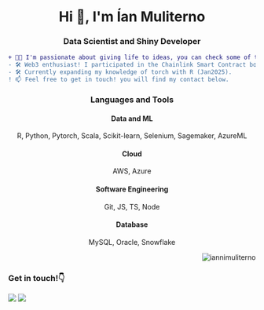 <h1 align="center">Hi 👋, I'm Ían Muliterno</h1>
<h3 align="center">Data Scientist and Shiny Developer</h3>

```diff
+ 👨‍💻 I'm passionate about giving life to ideas, you can check some of them in the pinned section.
- 🛠️ Web3 enthusiast! I participated in the Chainlink Smart Contract bootcamp (Apr2024), also studied Rust with Ackee Blockchain Security (Oct2024).
- 🛠️ Currently expanding my knowledge of torch with R (Jan2025).
! 📫 Feel free to get in touch! you will find my contact below.
```

<h3 align="center">Languages and Tools</h3>

<h4 align="center">Data and ML</h4>
<p align="center">R, Python, Pytorch, Scala, Scikit-learn, Selenium, Sagemaker, AzureML</p>
<h4 align="center">Cloud</h4>
<p align="center">AWS, Azure</p>
<h4 align="center">Software Engineering</h4>
<p align="center">Git, JS, TS, Node</p>
<h4 align="center">Database</h4>
<p align="center">MySQL, Oracle, Snowflake</p>


<p align="right"> <img src="https://komarev.com/ghpvc/?username=iannimuliterno&label=Profile%20views&color=0e75b6&style=flat" alt="iannimuliterno" /> </p>

<h3 align="left">Get in touch!👇</h3>
<a href = "mailto:ianmuliterno@gmail.com" align="left"><img src="https://img.shields.io/badge/-Gmail-%23333?style=for-the-badge&logo=gmail&logoColor=white" target="_blank"></a>
<a href="https://www.linkedin.com/in/iannimuliterno/" target="_blank" align="left"><img src="https://img.shields.io/badge/-LinkedIn-%230077B5?style=for-the-badge&logo=linkedin&logoColor=white" target="_blank"></a> 


